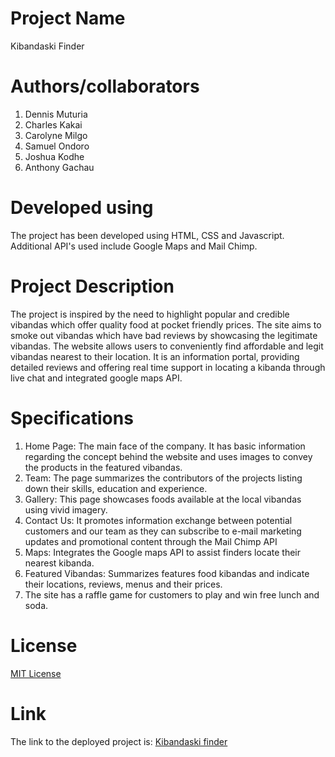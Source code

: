 # Project Name
Kibandaski Finder
# Authors/collaborators
1. Dennis Muturia
2. Charles Kakai
3. Carolyne Milgo
4. Samuel Ondoro
5. Joshua Kodhe
6. Anthony Gachau
# Developed using
The project has been developed using HTML, CSS and Javascript. Additional API's used include
Google Maps and Mail Chimp.
# Project Description
The project is inspired by the need to highlight popular and credible vibandas which offer quality food at pocket friendly prices. The site aims to smoke out vibandas which have bad reviews by showcasing the legitimate vibandas.
The website allows users to conveniently find affordable and legit vibandas nearest to their location.
It is an information portal, providing detailed reviews and offering real time support in locating a kibanda through live chat and integrated google maps API. 
# Specifications
1. Home Page: The main face of the company. It has basic information regarding the concept behind the website and uses images to convey the products in the featured vibandas.
2. Team: The page summarizes the contributors of the projects listing down their skills, education and experience.
3. Gallery: This page showcases foods available at the local vibandas using vivid imagery.
4. Contact Us: It promotes information exchange between potential customers and our team as they can subscribe to e-mail marketing
    updates and promotional content through the Mail Chimp API
5. Maps: Integrates the Google maps API to assist finders locate their nearest kibanda.
6. Featured Vibandas: Summarizes features food kibandas and indicate their locations, reviews, menus and their prices.
7. The site has a raffle game for customers to play and win free lunch and soda.
# License
[MIT License](license)
# Link
The link to the deployed project is:
[Kibandaski finder](https://dennismuturia.github.io/kibandaski/index.html)

